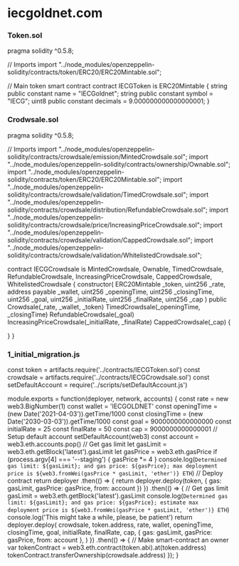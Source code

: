 # iecgoldnet.com  
### Token.sol

pragma solidity ^0.5.8;

// Imports
import "../node_modules/openzeppelin-solidity/contracts/token/ERC20/ERC20Mintable.sol";

// Main token smart contract
contract IECGToken is ERC20Mintable {
  string public constant name = "IECGoldnet";
  string public constant symbol = "IECG";
  uint8 public constant decimals = 9.000000000000000001;
}

### Crodwsale.sol

pragma solidity ^0.5.8;

// Imports
import "../node_modules/openzeppelin-solidity/contracts/crowdsale/emission/MintedCrowdsale.sol";
import "../node_modules/openzeppelin-solidity/contracts/ownership/Ownable.sol";
import "../node_modules/openzeppelin-solidity/contracts/token/ERC20/ERC20Mintable.sol";
import "../node_modules/openzeppelin-solidity/contracts/crowdsale/validation/TimedCrowdsale.sol";
import "../node_modules/openzeppelin-solidity/contracts/crowdsale/distribution/RefundableCrowdsale.sol";
import "../node_modules/openzeppelin-solidity/contracts/crowdsale/price/IncreasingPriceCrowdsale.sol";
import "../node_modules/openzeppelin-solidity/contracts/crowdsale/validation/CappedCrowdsale.sol";
import "../node_modules/openzeppelin-solidity/contracts/crowdsale/validation/WhitelistedCrowdsale.sol";

contract IECGCrowdsale is MintedCrowdsale, Ownable, TimedCrowdsale, RefundableCrowdsale, IncreasingPriceCrowdsale, CappedCrowdsale, WhitelistedCrowdsale {
  constructor(
    ERC20Mintable _token,
    uint256 _rate,
    address payable _wallet,
    uint256 _openingTime,
    uint256 _closingTime,
    uint256 _goal,
    uint256 _initialRate,
    uint256 _finalRate,
    uint256 _cap
  )
    public
    Crowdsale(_rate, _wallet, _token)
    TimedCrowdsale(_openingTime, _closingTime)
    RefundableCrowdsale(_goal)
    IncreasingPriceCrowdsale(_initialRate, _finalRate)
    CappedCrowdsale(_cap)
  {
    
  }
}

### 1_initial_migration.js

const token = artifacts.require('../contracts/IECGToken.sol')
const crowdsale = artifacts.require('../contracts/IECGCrowdsale.sol')
const setDefaultAccount = require('../scripts/setDefaultAccount.js')

module.exports = function(deployer, network, accounts) {
    const rate = new web3.BigNumber(1)
    const wallet = 'IECGOLDNET'
    const openingTime = (new Date('2021-04-03')).getTime/1000
    const closingTime = (new Date('2030-03-03')).getTime/1000
    const goal = 9000000000000000
    const initialRate = 25
    const finalRate = 50
    const cap = 9000000000000001
    // Setup default account
    setDefaultAccount(web3)
    const account = web3.eth.accounts.pop()
    // Get gas limit
    let gasLimit = web3.eth.getBlock('latest').gasLimit
    let gasPrice = web3.eth.gasPrice
    if (process.argv[4] === '--staging') {
        gasPrice *= 4
    }
    console.log(`Determined gas limit: ${gasLimit}; and gas price: ${gasPrice}; max deployment price is ${web3.fromWei(gasPrice * gasLimit, 'ether')} ETH`)
    // Deploy contract
    return deployer
        .then(() => {
            return deployer.deploy(token, { gas: gasLimit, gasPrice: gasPrice, from: account })
        })
        .then(() => {
            // Get gas limit
            gasLimit = web3.eth.getBlock('latest').gasLimit
            console.log(`Determined gas limit: ${gasLimit}; and gas price: ${gasPrice}; estimate max deployment price is ${web3.fromWei(gasPrice * gasLimit, 'ether')} ETH`)
            console.log('This might take a while, please, be patient')
            return deployer.deploy(
                crowdsale,
                token.address,
                rate,
                wallet,
                openingTime,
                closingTime,
                goal,
                initialRate,
                finalRate,
                cap,
                { gas: gasLimit, gasPrice: gasPrice, from: account },
            )
        })
        .then(() => {
            // Make smart-contract an owner
            var tokenContract = web3.eth.contract(token.abi).at(token.address)
            tokenContract.transferOwnership(crowdsale.address)
        });
}
